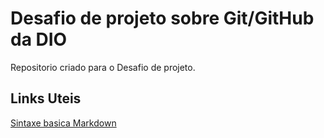 # Desafio de projeto sobre Git/GitHub da DIO
Repositorio criado para o Desafio de projeto.


## Links Uteis 
[Sintaxe basica Markdown](https://www.markdownguide.org/basic-syntax/)
